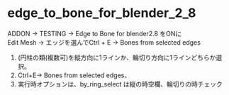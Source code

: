 # edge_to_bone_for_blender_2_8
ADDON -> TESTING -> Edge to Bone for blender2.8 をONに<br>
Edit Mesh -> エッジを選んでCtrl + E -> Bones from selected edges


1. (円柱の類(複数可)を縦方向に1ラインか、輪切り方向に1ラインどちらか選択。
2. Ctrl+E-> Bones from selected edges、
3. 実行時オプションは、by_ring_select は縦の時空欄、輪切りの時チェック